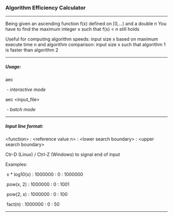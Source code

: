 ### Algorithm Efficiency Calculator

---

Being given an ascending function f(x) defined on [0,...)
and a double n
You have to find the maximum integer x such that f(x) < n still holds

Useful for computing algorithm speeds: input size x based on maximum execute time n
and algorithm comparison: input size x such that algorithm 1 is faster than algorithm 2

---

##### Usage:

aec				

​	*- interactive mode*

aec <input_file>	

​	*- batch mode*

---

##### Input line format:

\<function> : \<reference value n> : \<lower search boundary> : \<upper search boundary>

Ctr-D (Linux) / Ctrl-Z (Windows) to signal end of input

Examples:

​	x * log10(x) : 1000000 : 0 : 1000000

​	pow(x, 2) : 1000000 : 0 : 1001

​	pow(2, x) : 1000000 : 0 : 100

​	fact(n) : 1000000 : 0 : 50 

---

